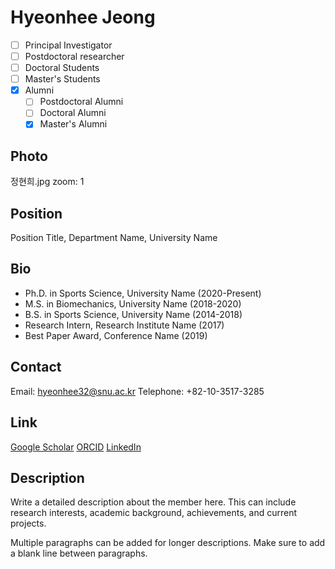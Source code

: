 # Hyeonhee Jeong

- [ ] Principal Investigator
- [ ] Postdoctoral researcher
- [ ] Doctoral Students
- [ ] Master's Students
- [x] Alumni
  - [ ] Postdoctoral Alumni
  - [ ] Doctoral Alumni
  - [x] Master's Alumni

## Photo
정현희.jpg
zoom: 1

## Position
Position Title, Department Name, University Name

## Bio
- Ph.D. in Sports Science, University Name (2020-Present)
- M.S. in Biomechanics, University Name (2018-2020)
- B.S. in Sports Science, University Name (2014-2018)
- Research Intern, Research Institute Name (2017)
- Best Paper Award, Conference Name (2019)

## Contact
Email: hyeonhee32@snu.ac.kr
Telephone: +82-10-3517-3285

## Link
[Google Scholar](https://scholar.google.com/citations?user=XXXX)
[ORCID](https://orcid.org/XXXX-XXXX-XXXX-XXXX)
[LinkedIn](https://www.linkedin.com/in/username)

## Description
Write a detailed description about the member here. This can include research interests, academic background, achievements, and current projects.

Multiple paragraphs can be added for longer descriptions. Make sure to add a blank line between paragraphs. 